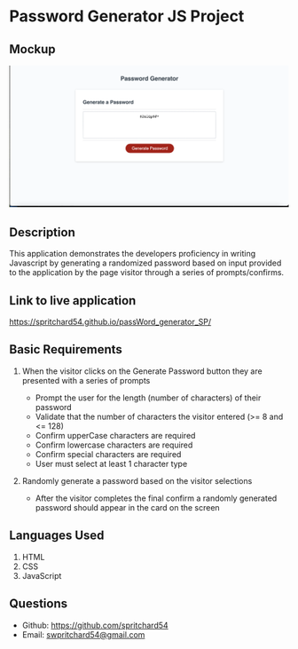 # Password Generator JS Project

## Mockup

![Password Generator Image](./images/pWord_ScrShot.png)

## Description

This application demonstrates the developers proficiency in writing Javascript by generating a randomized password based on input provided to the application by the page visitor through a series of prompts/confirms.

## Link to live application
https://spritchard54.github.io/passWord_generator_SP/

## Basic Requirements
1. When the visitor clicks on the Generate Password button they are presented with a series of prompts
    - Prompt the user for the length (number of characters) of their password
    - Validate that the number of characters the visitor entered (>= 8 and <= 128)
    - Confirm upperCase characters are required
    - Confirm lowercase characters are required
    - Confirm special characters are required
    - User must select at least 1 character type

2. Randomly generate a password based on the visitor selections
    - After the visitor completes the final confirm a randomly generated password should appear in the card on the screen

## Languages Used
1. HTML
2. CSS
3. JavaScript

## Questions
- Github: https://github.com/spritchard54
- Email: <swpritchard54@gmail.com>